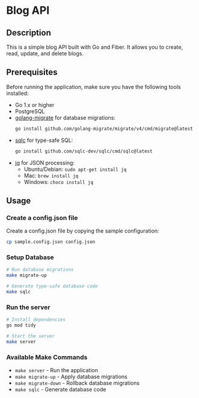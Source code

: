 # Blog API

## Description

This is a simple blog API built with Go and Fiber. It allows you to create, read, update, and delete blogs.

## Prerequisites

Before running the application, make sure you have the following tools installed:

- Go 1.x or higher
- PostgreSQL
- [golang-migrate](https://github.com/golang-migrate/migrate) for database migrations: 
  ```bash
  go install github.com/golang-migrate/migrate/v4/cmd/migrate@latest
  ```
- [sqlc](https://github.com/sqlc-dev/sqlc) for type-safe SQL: 
  ```bash
  go install github.com/sqlc-dev/sqlc/cmd/sqlc@latest
  ```
- [jq](https://stedolan.github.io/jq/) for JSON processing:
  - Ubuntu/Debian: `sudo apt-get install jq`
  - Mac: `brew install jq`
  - Windows: `choco install jq`

## Usage

### Create a config.json file

Create a config.json file by copying the sample configuration:

```bash
cp sample.config.json config.json
```

### Setup Database

```bash
# Run database migrations
make migrate-up

# Generate type-safe database code
make sqlc
```

### Run the server

```bash
# Install dependencies
go mod tidy

# Start the server
make server
```

### Available Make Commands

- `make server` - Run the application
- `make migrate-up` - Apply database migrations
- `make migrate-down` - Rollback database migrations
- `make sqlc` - Generate database code
